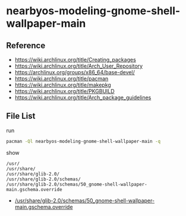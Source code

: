 
# nearbyos-modeling-gnome-shell-wallpaper-main


## Reference

* https://wiki.archlinux.org/title/Creating_packages
* https://wiki.archlinux.org/title/Arch_User_Repository
* https://archlinux.org/groups/x86_64/base-devel/
* https://wiki.archlinux.org/title/pacman
* https://wiki.archlinux.org/title/makepkg
* https://wiki.archlinux.org/title/PKGBUILD
* https://wiki.archlinux.org/title/Arch_package_guidelines


## File List

run

``` sh
pacman -Ql nearbyos-modeling-gnome-shell-wallpaper-main -q
```

show

```
/usr/
/usr/share/
/usr/share/glib-2.0/
/usr/share/glib-2.0/schemas/
/usr/share/glib-2.0/schemas/50_gnome-shell-wallpaper-main.gschema.override
```

* [/usr/share/glib-2.0/schemas/50_gnome-shell-wallpaper-main.gschema.override](asset/overlay/usr/share/glib-2.0/schemas/50_gnome-shell-wallpaper-main.gschema.override)

